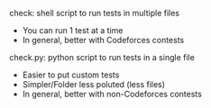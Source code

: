 check:
shell script to run tests in multiple files
- You can run 1 test at a time
- In general, better with Codeforces contests

check.py:
python script to run tests in a single file
- Easier to put custom tests
- Simpler/Folder less poluted (less files)
- In general, better with non-Codeforces contests
